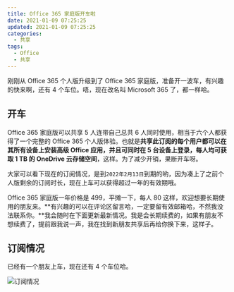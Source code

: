 ```yaml
---
title: Office 365 家庭版开车啦
date: 2021-01-09 07:25:25
updated: 2021-01-09 07:25:25
categories:
  - 共享
tags:
  - Office
  - 共享
---
```


刚刚从 Office 365 个人版升级到了 Office 365 家庭版，准备开一波车，有兴趣的快来啊，还有 4 个车位。唔，现在改名叫 Microsoft 365 了，都一样哈。

<!--more-->

## 开车

Office 365 家庭版可以共享 5 人连带自己总共 6 人同时使用，相当于六个人都获得了一个完整的 Office 365 个人版体验。也就是**共享此订阅的每个用户都可以在其所有设备上安装高级 Office 应用，并且可同时在 5 台设备上登录，每人均可获取 1 TB 的 OneDrive 云存储空间**，这样。为了减少开销，果断开车呀。

大家可以看下现在的订阅情况，是到`2022年2月13日`到期的哟，因为凑上了之前个人版剩余的订阅时长，现在上车可以获得超过一年的有效期哦。

Office 365 家庭版一年价格是 499，平摊一下，每人 80 这样，欢迎想要长期使用的朋友来。**有兴趣的可以在评论区留言哈，一定要留有效邮箱哈，不然我没法联系你。**我会随时在下面更新最新情况。我是会长期续费的，如果有朋友不想续费了，提前跟我说一声，我在找到新朋友共享后再给你换下来，这样子。

## 订阅情况

已经有一个朋友上车，现在还有 4 个车位哈。

![订阅情况](https://img.iszy.cc/20210110123038.png)
